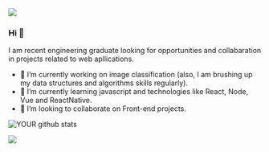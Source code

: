 

<img src="https://github.com/felipeat07/imgs/img1.gif">

### Hi 👋
I am recent engineering graduate looking for opportunities and collabaration in projects related to web apllications.
- 🔭 I’m currently working on image classification (also, I am brushing up my data structures and algorithms skills regularly).
- 🌱 I’m currently learning javascript and technologies like React, Node, Vue and ReactNative.
- 🤝 I’m looking to collaborate on Front-end projects. 

![YOUR github stats](https://github-readme-stats.vercel.app/api?username=USERNAME)

[<img src="https://img.shields.io/badge/linkedin-%230077B5.svg?&style=for-the-badge&logo=linkedin&logoColor=white" />](https://www.linkedin.com/in/USERNAME/)
